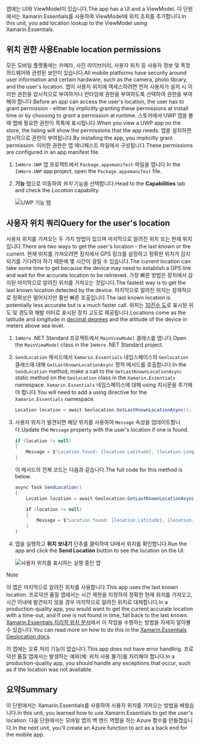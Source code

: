 <span data-ttu-id="e88d9-101">앱에는 UI와 ViewModel이 있습니다.</span><span class="sxs-lookup"><span data-stu-id="e88d9-101">The app has a UI and a ViewModel.</span></span> <span data-ttu-id="e88d9-102">이 단원에서는 Xamarin.Essentials를 사용하여 ViewModel에 위치 조회를 추가합니다.</span><span class="sxs-lookup"><span data-stu-id="e88d9-102">In this unit, you add location lookup to the ViewModel using Xamarin.Essentials.</span></span>

## <a name="enable-location-permissions"></a><span data-ttu-id="e88d9-103">위치 권한 사용</span><span class="sxs-lookup"><span data-stu-id="e88d9-103">Enable location permissions</span></span>

<span data-ttu-id="e88d9-104">모든 모바일 플랫폼에는 카메라, 사진 라이브러리, 사용자 위치 등 사용자 정보 및 특정 하드웨어와 관련된 보안이 있습니다.</span><span class="sxs-lookup"><span data-stu-id="e88d9-104">All mobile platforms have security around user information and certain hardware, such as the camera, photo library, and the user's location.</span></span> <span data-ttu-id="e88d9-105">앱이 사용자 위치에 액세스하려면 먼저 사용자가 설치 시 이러한 권한을 암시적으로 부여하거나 런타임에 권한을 부여하도록 선택하여 권한을 부여해야 합니다.</span><span class="sxs-lookup"><span data-stu-id="e88d9-105">Before an app can access the user's location, the user has to grant permission - either by implicitly granting these permissions at install time or by choosing to grant a permission at runtime.</span></span> <span data-ttu-id="e88d9-106">스토어에서 UWP 앱을 볼 때 앱에 필요한 권한이 목록에 표시됩니다.</span><span class="sxs-lookup"><span data-stu-id="e88d9-106">When you view a UWP app on the store, the listing will show the permissions that the app needs.</span></span> <span data-ttu-id="e88d9-107">앱을 설치하면 암시적으로 권한이 부여됩니다.</span><span class="sxs-lookup"><span data-stu-id="e88d9-107">By installing the app, you implicitly grant permission.</span></span> <span data-ttu-id="e88d9-108">이러한 권한은 앱 매니페스트 파일에서 구성됩니다.</span><span class="sxs-lookup"><span data-stu-id="e88d9-108">These permissions are configured in an app manifest file.</span></span>

1. <span data-ttu-id="e88d9-109">`ImHere.UWP` 앱 프로젝트에서 `Package.appxmanifest` 파일을 엽니다.</span><span class="sxs-lookup"><span data-stu-id="e88d9-109">In the `ImHere.UWP` app project, open the `Package.appxmanifest` file.</span></span>

1. <span data-ttu-id="e88d9-110">**기능** 탭으로 이동하여 *위치* 기능을 선택합니다.</span><span class="sxs-lookup"><span data-stu-id="e88d9-110">Head to the **Capabilities** tab and check the *Location* capability.</span></span>

    ![UWP 기능 탭](../media/4-uwp-location-capability.png)

## <a name="query-for-the-users-location"></a><span data-ttu-id="e88d9-112">사용자 위치 쿼리</span><span class="sxs-lookup"><span data-stu-id="e88d9-112">Query for the user's location</span></span>

<span data-ttu-id="e88d9-113">사용자 위치를 가져오는 두 가지 방법이 있으며 마지막으로 알려진 위치 또는 현재 위치입니다.</span><span class="sxs-lookup"><span data-stu-id="e88d9-113">There are two ways to get the user's location - the last known or the current.</span></span> <span data-ttu-id="e88d9-114">현재 위치를 가져오려면 장치에서 GPS 링크를 설정하고 정확한 위치가 감지되기를 기다려야 하기 때문에 몇 시간이 걸릴 수 있습니다.</span><span class="sxs-lookup"><span data-stu-id="e88d9-114">The current location can take some time to get because the device may need to establish a GPS link and wait for the accurate location to be retrieved.</span></span> <span data-ttu-id="e88d9-115">가장 빠른 방법은 장치에서 감지된 마지막으로 알려진 위치를 가져오는 것입니다.</span><span class="sxs-lookup"><span data-stu-id="e88d9-115">The fastest way is to get the last known location detected by the device.</span></span> <span data-ttu-id="e88d9-116">마지막으로 알려진 위치는 잠재적으로 정확성은 떨어지지만 훨씬 빠른 호출입니다.</span><span class="sxs-lookup"><span data-stu-id="e88d9-116">The last known location is potentially less accurate but is a much faster call.</span></span> <span data-ttu-id="e88d9-117">위치는 [10진수 도](https://en.wikipedia.org/wiki/Decimal_degrees?azure-portal=true)로 표시된 위도 및 경도와 해발 미터로 표시된 장치 고도로 제공됩니다.</span><span class="sxs-lookup"><span data-stu-id="e88d9-117">Locations come as the latitude and longitude in [decimal degrees](https://en.wikipedia.org/wiki/Decimal_degrees?azure-portal=true) and the altitude of the device in meters above sea level.</span></span>

1. <span data-ttu-id="e88d9-118">`ImHere` .NET Standard 프로젝트에서 `MainViewModel` 클래스를 엽니다.</span><span class="sxs-lookup"><span data-stu-id="e88d9-118">Open the `MainViewModel` class in the `ImHere` .NET Standard project.</span></span>

1. <span data-ttu-id="e88d9-119">`SendLocation` 메서드에서 `Xamarin.Essentials` 네임스페이스의 `Geolocation` 클래스에 대해 `GetLastKnownLocationAsync` 정적 메서드를 호출합니다.</span><span class="sxs-lookup"><span data-stu-id="e88d9-119">In the `SendLocation` method, make a call to the `GetLastKnownLocationAsync` static method on the `Geolocation` class in the `Xamarin.Essentials` namespace.</span></span> <span data-ttu-id="e88d9-120">`Xamarin.Essentials` 네임스페이스에 대해 using 지시문을 추가해야 합니다.</span><span class="sxs-lookup"><span data-stu-id="e88d9-120">You will need to add a using directive for the `Xamarin.Essentials` namespace.</span></span>

    ```csharp
    Location location = await Geolocation.GetLastKnownLocationAsync();
    ```

1. <span data-ttu-id="e88d9-121">사용자 위치가 발견되면 해당 위치를 사용하여 `Message` 속성을 업데이트합니다.</span><span class="sxs-lookup"><span data-stu-id="e88d9-121">Update the `Message` property with the user's location if one is found.</span></span>

    ```csharp
    if (location != null)
    {
        Message = $"Location found: {location.Latitude}, {location.Longitude}.";
    }
    ```

    <span data-ttu-id="e88d9-122">이 메서드의 전체 코드는 다음과 같습니다.</span><span class="sxs-lookup"><span data-stu-id="e88d9-122">The full code for this method is below.</span></span>
    
    ```csharp
    async Task SendLocation()
    {
        Location location = await Geolocation.GetLastKnownLocationAsync();
    
        if (location != null)
        {
            Message = $"Location found: {location.Latitude}, {location.Longitude}.";
        }
    }
    ```

1. <span data-ttu-id="e88d9-123">앱을 실행하고 **위치 보내기** 단추를 클릭하여 UI에서 위치를 확인합니다.</span><span class="sxs-lookup"><span data-stu-id="e88d9-123">Run the app and click the **Send Location** button to see the location on the UI.</span></span>

    ![사용자 위치를 표시하는 실행 중인 앱](../media/4-running-app-showing-location.png)    

> [!NOTE]
> <span data-ttu-id="e88d9-125">이 앱은 마지막으로 알려진 위치를 사용합니다.</span><span class="sxs-lookup"><span data-stu-id="e88d9-125">This app uses the last known location.</span></span> <span data-ttu-id="e88d9-126">프로덕션 품질 앱에서는 시간 제한을 지정하여 정확한 현재 위치를 가져오고, 시간 이내에 발견되지 않을 경우 마지막으로 알려진 위치로 대체합니다.</span><span class="sxs-lookup"><span data-stu-id="e88d9-126">In a production-quality app, you would want to get the current accurate location with a time-out, and if one is not found in time, fall back to the last known.</span></span> <span data-ttu-id="e88d9-127">[Xamarin.Essentials 지리적 위치 문서](https://docs.microsoft.com/xamarin/essentials/geolocation?tabs=uwp#using-geolocation?azure-portal=true)에서 이 작업을 수행하는 방법을 자세히 알아볼 수 있습니다.</span><span class="sxs-lookup"><span data-stu-id="e88d9-127">You can read more on how to do this in the [Xamarin.Essentials Geolocation docs](https://docs.microsoft.com/xamarin/essentials/geolocation?tabs=uwp#using-geolocation?azure-portal=true).</span></span>
> 
> <span data-ttu-id="e88d9-128">이 앱에는 오류 처리 기능이 없습니다.</span><span class="sxs-lookup"><span data-stu-id="e88d9-128">This app does not have error handling.</span></span> <span data-ttu-id="e88d9-129">프로덕션 품질 앱에서는 발생하는 예외(예: 위치 사용 불가)를 처리해야 합니다.</span><span class="sxs-lookup"><span data-stu-id="e88d9-129">In a production-quality app, you should handle any exceptions that occur, such as if the location was not available.</span></span>

## <a name="summary"></a><span data-ttu-id="e88d9-130">요약</span><span class="sxs-lookup"><span data-stu-id="e88d9-130">Summary</span></span>

<span data-ttu-id="e88d9-131">이 단원에서는 Xamarin.Essentials를 사용하여 사용자 위치를 가져오는 방법을 배웠습니다.</span><span class="sxs-lookup"><span data-stu-id="e88d9-131">In this unit, you learned how to use Xamarin.Essentials to get the user's location.</span></span> <span data-ttu-id="e88d9-132">다음 단원에서는 모바일 앱의 백 엔드 역할을 하는 Azure 함수를 만들겠습니다.</span><span class="sxs-lookup"><span data-stu-id="e88d9-132">In the next unit, you'll create an Azure function to act as a back end for the mobile app.</span></span>